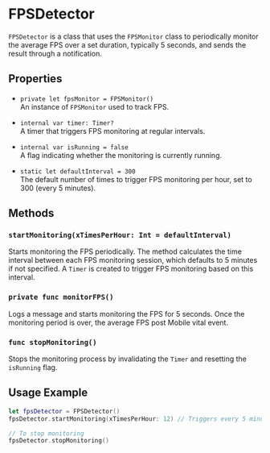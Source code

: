 
# FPSDetector

`FPSDetector` is a class that uses the `FPSMonitor` class to periodically monitor the average FPS over a set duration, typically 5 seconds, and sends the result through a notification.

## Properties

- `private let fpsMonitor = FPSMonitor()`  
  An instance of `FPSMonitor` used to track FPS.

- `internal var timer: Timer?`  
  A timer that triggers FPS monitoring at regular intervals.

- `internal var isRunning = false`  
  A flag indicating whether the monitoring is currently running.

- `static let defaultInterval = 300`  
  The default number of times to trigger FPS monitoring per hour, set to 300 (every 5 minutes).

## Methods

### `startMonitoring(xTimesPerHour: Int = defaultInterval)`

Starts monitoring the FPS periodically. The method calculates the time interval between each FPS monitoring session, which defaults to 5 minutes if not specified. A `Timer` is created to trigger FPS monitoring based on this interval.

### `private func monitorFPS()`

Logs a message and starts monitoring the FPS for 5 seconds. Once the monitoring period is over, the average FPS post Mobile vital event.

### `func stopMonitoring()`

Stops the monitoring process by invalidating the `Timer` and resetting the `isRunning` flag.

## Usage Example

```swift
let fpsDetector = FPSDetector()
fpsDetector.startMonitoring(xTimesPerHour: 12) // Triggers every 5 minutes

// To stop monitoring
fpsDetector.stopMonitoring()
